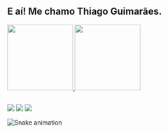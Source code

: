 ## E aí! Me chamo Thiago Guimarães.

<p align="center"><div style="align: center">
  <a href="https://github.com/ThiagoGTH">
  <img height="150em" src="https://github-readme-stats.vercel.app/api?username=ThiagoGTH&show_icons=true&theme=dracula&include_all_commits=true&count_private=true"/>
  <img height="150em" src="https://github-readme-stats.vercel.app/api/top-langs/?username=ThiagoGTH&layout=compact&langs_count=7&theme=dracula"/>
</div></p>
  
  ##
 
<p align="center"><div> 
  <a href="https://instagram.com/thiargor" target="_blank"><img src="https://img.shields.io/badge/Instagram-E4405F?style=for-the-badge&logo=instagram&logoColor=white" target="_blank"></a>
 	<a href = "mailto:thiagohomem@id.uff.br"><img src="https://img.shields.io/badge/Gmail-D14836?style=for-the-badge&logo=gmail&logoColor=white" target="_blank"></a>
  <a href="https://www.linkedin.com/in/ThiagoGTH/" target="_blank"><img src="https://img.shields.io/badge/LinkedIn-0077B5?style=for-the-badge&logo=linkedin&logoColor=white" target="_blank"></a> 

  ![Snake animation](https://github.com/ThiagoGTH/ThiagoGTH/github-contribution-grid-snake.svg)
  
  </div></p>
